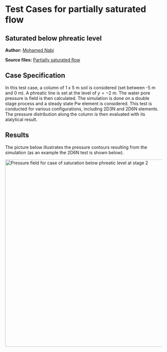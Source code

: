 # Test Cases for partially saturated flow
## Saturated below phreatic level

**Author:** [Mohamed Nabi](https://github.com/mnabideltares)

**Source files:** [Partially saturated flow](https://github.com/KratosMultiphysics/Kratos/tree/master/applications/GeoMechanicsApplication/tests/test_partially_saturated)

## Case Specification
In this test case, a column of 1 x 5 m soil is considered (set between -5 m and 0 m). A phreatic line is set at the level of $y = -2$ m. The water pore pressure is field is then calculated.
The simulation is done on a double stage process and a steady state Pw element is considered. This test is conducted for various configurations, including 2D3N and 2D6N elements. The pressure distribution along the column is then evaluated with its alalytical result.

## Results

The picture below illustrates the pressure contours resulting from the simulation (as an example the 2D6N test is shown below).

<img src="../documentation_data/test_saturated_below_phreatic_level_pw_triangle6n_results.png" alt="Pressure field for case of saturation below phreatic level at stage 2" title="Pressure field at stage 2" width="600">